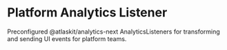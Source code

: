 # Platform Analytics Listener

Preconfigured @atlaskit/analytics-next AnalyticsListeners for transforming and sending UI events for platform teams.
